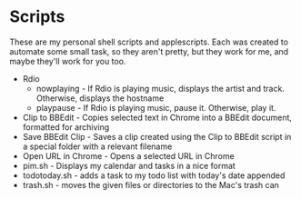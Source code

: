 Scripts
=======

These are my personal shell scripts and applescripts. Each was created to automate some small task, so they aren't pretty, but they work for me, and maybe they'll work for you too.

* Rdio
    * nowplaying - If Rdio is playing music, displays the artist and track. Otherwise, displays the hostname
    * playpause - If Rdio is playing music, pause it. Otherwise, play it.
* Clip to BBEdit - Copies selected text in Chrome into a BBEdit document, formatted for archiving
* Save BBEdit Clip - Saves a clip created using the Clip to BBEdit script in a special folder with a relevant filename
* Open URL in Chrome - Opens a selected URL in Chrome
* pim.sh - Displays my calendar and tasks in a nice format
* todotoday.sh - adds a task to my todo list with today's date appended
* trash.sh - moves the given files or directories to the Mac's trash can